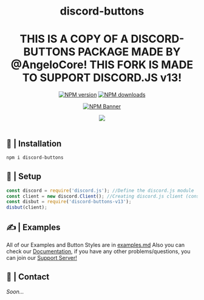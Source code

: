 <div align="center">
  <h1>discord-buttons</h1>
  <h1>THIS IS A COPY OF A DISCORD-BUTTONS PACKAGE MADE BY @AngeloCore! THIS FORK IS MADE TO SUPPORT DISCORD.JS v13!</h1>
  <p>
    <a href="https://www.npmjs.com/package/discord-buttons"><img src="https://img.shields.io/npm/v/discord-buttons?maxAge=3600" alt="NPM version" /></a>
    <a href="https://www.npmjs.com/package/discord-buttons"><img src="https://img.shields.io/npm/dt/discord-buttons?maxAge=3600" alt="NPM downloads" /></a>
  </p>
  <p>
    <a href="https://www.npmjs.com/package/discord-buttons"><img src="https://nodei.co/npm/discord-buttons.png?downloads=true&stars=true" alt="NPM Banner"></a>
  </p>
</div>
<div align="center">
  <img src="https://cdn.discordapp.com/attachments/846455339419172874/848300816288055296/Main.png">
  <br> <br>
</div>

## 📂 | Installation
```sh
npm i discord-buttons
```

## 📜 | Setup
```js
const discord = require('discord.js'); //Define the discord.js module
const client = new discord.Client(); //Creating discord.js client (constructor)
const disbut = require('discord-buttons-v13');
disbut(client);
```

## ✍ | Examples
All of our Examples and Button Styles are in [examples.md]([http://](https://github.com/AngeloCore/discord-buttons/blob/main/examples.md))
Also you can check our [Documentation](https://discord-buttons.js.org), if you have any other problems/questions, you can join our [Support Server!](https://discord.gg/5JtyYqW)

## 👥 | Contact
*Soon...*
